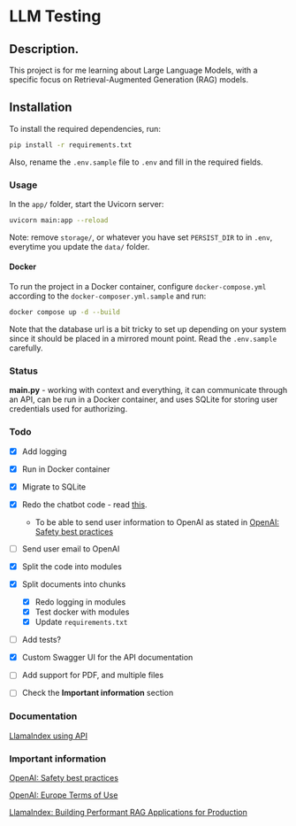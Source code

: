 # LLM Testing

## Description.

This project is for me learning about Large Language Models, with a specific focus on Retrieval-Augmented Generation (RAG) models.

## Installation

To install the required dependencies, run:

```bash
pip install -r requirements.txt
```

Also, rename the `.env.sample` file to `.env` and fill in the required fields.

### Usage

In the `app/` folder, start the Uvicorn server:

```bash
uvicorn main:app --reload
```

Note: remove `storage/`, or whatever you have set `PERSIST_DIR` to in `.env`, everytime you update the `data/` folder.

#### Docker

To run the project in a Docker container, configure `docker-compose.yml` according to the `docker-composer.yml.sample` and run:

```bash
docker compose up -d --build
```

Note that the database url is a bit tricky to set up depending on your system since it should be placed in a mirrored mount point. Read the `.env.sample` carefully.

### Status

**main.py** - working with context and everything, it can communicate through an API, can be run in a Docker container, and uses SQLite for storing user credentials used for authorizing.

### Todo

- [x] Add logging
- [x] Run in Docker container
- [x] Migrate to SQLite
- [x] Redo the chatbot code - read [this](https://docs.llamaindex.ai/en/stable/examples/llm/openai/).

  - To be able to send user information to OpenAI as stated in [OpenAI: Safety best practices](https://platform.openai.com/docs/guides/safety-best-practices)

- [ ] Send user email to OpenAI
- [x] Split the code into modules
- [x] Split documents into chunks
  - [x] Redo logging in modules
  - [x] Test docker with modules
  - [x] Update `requirements.txt`
- [ ] Add tests?
- [x] Custom Swagger UI for the API documentation
- [ ] Add support for PDF, and multiple files
- [ ] Check the **Important information** section

### Documentation

[LlamaIndex using API](https://docs.llamaindex.ai/en/stable/getting_started/starter_example/)

### Important information

[OpenAI: Safety best practices](https://platform.openai.com/docs/guides/safety-best-practices)

[OpenAI: Europe Terms of Use](https://openai.com/policies/terms-of-use/)

[LlamaIndex: Building Performant RAG Applications for Production](https://docs.llamaindex.ai/en/stable/optimizing/production_rag/)
